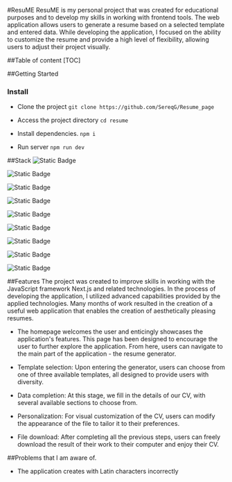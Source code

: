 #ResuME
ResuME is my personal project that was created for educational purposes and to develop my skills in working with frontend tools. The web application allows users to generate a resume based on a selected template and entered data. While developing the application, I focused on the ability to customize the resume and provide a high level of flexibility, allowing users to adjust their project visually.

##Table of content
[TOC]

##Getting Started
###  Install
- Clone the project
`git clone https://github.com/SereqG/Resume_page`

- Access the project directory
`cd resume`

- Install dependencies.
`npm i`

- Run server
`npm run dev`

##Stack
![Static Badge](https://img.shields.io/badge/html-gray?style=for-the-badge&logo=html5&logoColor=white)

![Static Badge](https://img.shields.io/badge/JavaScript-gray?style=for-the-badge&logo=javascript&logoColor=white)

![Static Badge](https://img.shields.io/badge/TypeScript-gray?style=for-the-badge&logo=typescript&logoColor=white)


![Static Badge](https://img.shields.io/badge/React-gray?style=for-the-badge&logo=React&logoColor=white)

![Static Badge](https://img.shields.io/badge/React%20Hook%20Form-gray?style=for-the-badge&logo=reacthookform&logoColor=white)

![Static Badge](https://img.shields.io/badge/zod-gray?style=for-the-badge&logo=zod&logoColor=white)

![Static Badge](https://img.shields.io/badge/Next-gray?style=for-the-badge&logo=next.js&logoColor=white)

![Static Badge](https://img.shields.io/badge/Taliwind-gray?style=for-the-badge&logo=tailwindcss&logoColor=white)

![Static Badge](https://img.shields.io/badge/Framer-gray?style=for-the-badge&logo=framer&logoColor=white)

##Features
The project was created to improve skills in working with the JavaScript framework Next.js and related technologies. In the process of developing the application, I utilized advanced capabilities provided by the applied technologies. Many months of work resulted in the creation of a useful web application that enables the creation of aesthetically pleasing resumes.

- The homepage welcomes the user and enticingly showcases the application's features. This page has been designed to encourage the user to further explore the application. From here, users can navigate to the main part of the application - the resume generator.

- Template selection: Upon entering the generator, users can choose from one of three available templates, all designed to provide users with diversity.

- Data completion: At this stage, we fill in the details of our CV, with several available sections to choose from.

- Personalization: For visual customization of the CV, users can modify the appearance of the file to tailor it to their preferences.

- File download: After completing all the previous steps, users can freely download the result of their work to their computer and enjoy their CV.


##Problems that I am aware of.

- The application creates with Latin characters incorrectly
